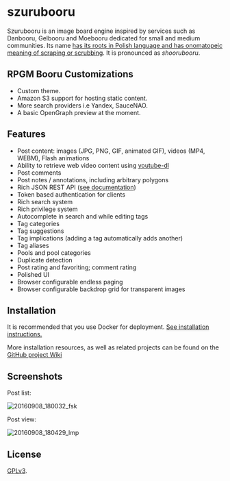 # szurubooru

Szurubooru is an image board engine inspired by services such as Danbooru,
Gelbooru and Moebooru dedicated for small and medium communities. Its name [has
its roots in Polish language and has onomatopeic meaning of scraping or
scrubbing](http://sjp.pwn.pl/sjp/;2527372). It is pronounced as *shoorubooru*.

## RPGM Booru Customizations

- Custom theme.
- Amazon S3 support for hosting static content.
- More search providers i.e Yandex, SauceNAO.
- A basic OpenGraph preview at the moment.

## Features

- Post content: images (JPG, PNG, GIF, animated GIF), videos (MP4, WEBM), Flash animations
- Ability to retrieve web video content using [youtube-dl](https://github.com/ytdl-org/youtube-dl)
- Post comments
- Post notes / annotations, including arbitrary polygons
- Rich JSON REST API ([see documentation](doc/API.md))
- Token based authentication for clients
- Rich search system
- Rich privilege system
- Autocomplete in search and while editing tags
- Tag categories
- Tag suggestions
- Tag implications (adding a tag automatically adds another)
- Tag aliases
- Pools and pool categories
- Duplicate detection
- Post rating and favoriting; comment rating
- Polished UI
- Browser configurable endless paging
- Browser configurable backdrop grid for transparent images

## Installation

It is recommended that you use Docker for deployment.
[See installation instructions.](doc/INSTALL.md)

More installation resources, as well as related projects can be found on the
[GitHub project Wiki](https://github.com/rr-/szurubooru/wiki)

## Screenshots

Post list:

![20160908_180032_fsk](https://cloud.githubusercontent.com/assets/1045476/18356730/3f1123d6-75ee-11e6-85dd-88a7615243a0.png)

Post view:

![20160908_180429_lmp](https://cloud.githubusercontent.com/assets/1045476/18356731/3f1566ee-75ee-11e6-9594-e86ca7347b0f.png)

## License

[GPLv3](LICENSE.md).
